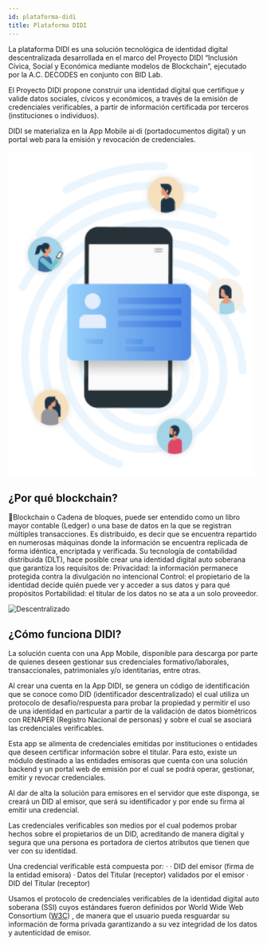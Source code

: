 ```yaml
---
id: plataforma-didi
title: Plataforma DIDI
---
```


La plataforma DIDI es una solución tecnológica de identidad digital descentralizada desarrollada en el marco del Proyecto DIDI “Inclusión Cívica, Social y Económica mediante modelos de Blockchain”, ejecutado por la A.C. DECODES en conjunto con BID Lab.

El Proyecto DIDI propone construir una identidad digital que certifique y valide datos sociales, cívicos y económicos, a través de la emisión de credenciales verificables, a partir de información certificada por terceros (instituciones o individuos). 

DIDI se materializa en la App Mobile ai·di (portadocumentos digital) y un portal web para la emisión y revocación de credenciales.

![Credenciales](../images/credenciales.png)

## ¿Por qué blockchain?
Blockchain o Cadena de bloques, puede ser entendido como un libro mayor contable (Ledger) o una base de datos en la que se registran múltiples transacciones. Es distribuido, es decir que se encuentra repartido en numerosas máquinas donde la información se encuentra replicada de forma idéntica, encriptada y verificada. Su tecnología de contabilidad distribuida (DLT), hace posible crear una identidad digital auto soberana que garantiza los requisitos de:
Privacidad: la información permanece protegida contra la divulgación no intencional
Control: el propietario de la identidad decide quién puede ver y acceder a sus datos y para qué propósitos
Portabilidad: el titular de los datos no se ata a un solo proveedor.

![Descentralizado](../images/descentralizar.png)

## ¿Cómo funciona DIDI?
La solución cuenta con una App Mobile, disponible para descarga por parte de quienes deseen gestionar sus credenciales formativo/laborales, transaccionales, patrimoniales y/o identitarias, entre otras.

Al crear una cuenta en la App DIDI, se genera un código de identificación que se conoce como DID (identificador descentralizado) el cual utiliza un protocolo de desafío/respuesta para probar la propiedad y permitir el uso de una identidad en particular a partir de la validación de datos biométricos con RENAPER (Registro Nacional de personas) y sobre el cual se asociará las credenciales verificables. 

Esta app se alimenta de credenciales emitidas por instituciones o entidades que deseen certificar información sobre el titular. Para esto, existe un módulo destinado a las entidades emisoras que cuenta con una solución backend y un portal web de emisión por el cual se podrá operar, gestionar, emitir y revocar credenciales.

Al dar de alta la solución para emisores en el servidor que este disponga,  se creará un DID al emisor, que será su identificador y por ende su firma al emitir una credencial.

Las credenciales verificables son medios por el cual podemos probar hechos sobre el propietarios de un DID, acreditando de manera digital y segura que una persona es portadora de ciertos atributos que tienen que ver con su identidad.

Una credencial verificable está compuesta por:
·	· DID del emisor (firma de la entidad emisora)
	· Datos del Titular (receptor) validados por el emisor
	· DID del Titular (receptor)

Usamos el protocolo de credenciales verificables de la identidad digital auto soberana (SSI) cuyos estándares fueron definidos por World Wide Web Consortium ([W3C](https://w3c.github.io/vc-data-model/)) , de manera que el usuario pueda resguardar su información de forma privada garantizando a su vez integridad de los datos y autenticidad de emisor.
